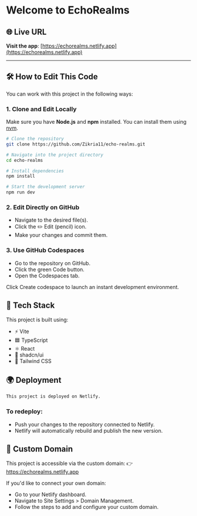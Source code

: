 # Welcome to EchoRealms

## 🌐 Live URL

**Visit the app**: [https://echorealms.netlify.app](https://echorealms.netlify.app)

---

## 🛠️ How to Edit This Code

You can work with this project in the following ways:

### 1. Clone and Edit Locally

Make sure you have **Node.js** and **npm** installed. You can install them using [nvm](https://github.com/nvm-sh/nvm#installing-and-updating).

```bash
# Clone the repository
git clone https://github.com/Zikria11/echo-realms.git

# Navigate into the project directory
cd echo-realms

# Install dependencies
npm install

# Start the development server
npm run dev
```
### 2. Edit Directly on GitHub
- Navigate to the desired file(s).
- Click the ✏️ Edit (pencil) icon.
- Make your changes and commit them.

### 3. Use GitHub Codespaces
- Go to the repository on GitHub.
- Click the green Code button.
- Open the Codespaces tab.

Click Create codespace to launch an instant development environment.

## 🚀 Tech Stack
This project is built using:
- ⚡ Vite
- 🟦 TypeScript
- ⚛️ React
- 🧩 shadcn/ui
- 🎨 Tailwind CSS

## 🌍 Deployment
 ``` bash
 This project is deployed on Netlify.
```
### To redeploy:

- Push your changes to the repository connected to Netlify.
- Netlify will automatically rebuild and publish the new version.

## 🔗 Custom Domain
This project is accessible via the custom domain:
👉 https://echorealms.netlify.app

If you'd like to connect your own domain:
- Go to your Netlify dashboard.
- Navigate to Site Settings > Domain Management.
- Follow the steps to add and configure your custom domain.

